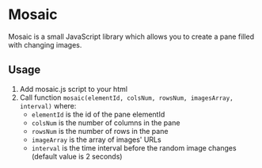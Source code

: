 # Mosaic
Mosaic is a small JavaScript library which allows you to create a pane filled with changing images.

## Usage
1. Add mosaic.js script to your html
2. Call function ```mosaic(elementId, colsNum, rowsNum, imagesArray, interval)``` where:
   - ```elementId``` is the id of the pane elementId
   - ```colsNum``` is the number of columns in the pane
   - ```rowsNum``` is the number of rows in the pane
   - ```imageArray``` is the array of images' URLs
   - ```interval``` is the time interval before the random image changes (default value is 2 seconds)
